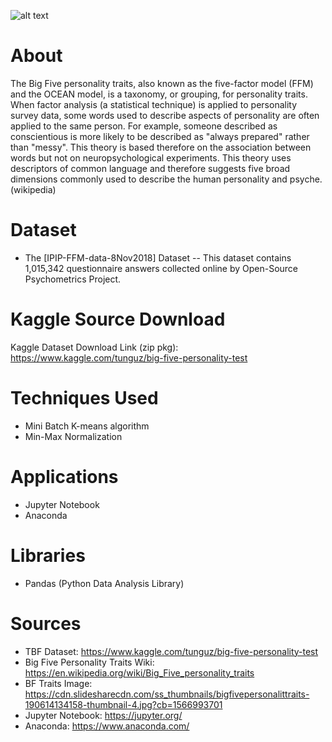 ![alt text](https://cdn.slidesharecdn.com/ss_thumbnails/bigfivepersonalittraits-190614134158-thumbnail-4.jpg?cb=1566993701)


# About

The Big Five personality traits, also known as the five-factor model (FFM) and the OCEAN model, is a taxonomy, or grouping,
for personality traits. When factor analysis (a statistical technique) is applied to personality survey data, some words
used to describe aspects of personality are often applied to the same person. For example, someone described as conscientious 
is more likely to be described as "always prepared" rather than "messy". This theory is based therefore on the association 
between words but not on neuropsychological experiments. This theory uses descriptors of common language and therefore suggests
five broad dimensions commonly used to describe the human personality and psyche. (wikipedia)

# Dataset

- The [IPIP-FFM-data-8Nov2018] Dataset
 -- This dataset contains 1,015,342 questionnaire answers collected online by Open-Source Psychometrics Project.

# Kaggle Source Download
Kaggle Dataset Download Link (zip pkg): https://www.kaggle.com/tunguz/big-five-personality-test

# Techniques Used
- Mini Batch K-means algorithm
- Min-Max Normalization

# Applications

- Jupyter Notebook 
- Anaconda

# Libraries

- Pandas (Python Data Analysis Library)

# Sources

- TBF Dataset: https://www.kaggle.com/tunguz/big-five-personality-test
- Big Five Personality Traits Wiki: https://en.wikipedia.org/wiki/Big_Five_personality_traits
- BF Traits Image: https://cdn.slidesharecdn.com/ss_thumbnails/bigfivepersonalittraits-190614134158-thumbnail-4.jpg?cb=1566993701
- Jupyter Notebook: https://jupyter.org/
- Anaconda: https://www.anaconda.com/
